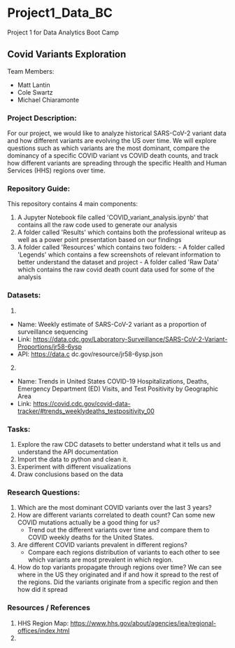 # Project1_Data_BC
Project 1 for Data Analytics Boot Camp

## Covid Variants Exploration
Team Members:
  - Matt Lantin
  - Cole Swartz
  - Michael Chiaramonte
### Project Description:

For our project, we would like to analyze historical SARS-CoV-2 variant data and how different variants are evolving the US over time. We will explore questions such as which variants are the most dominant, compare the dominancy of a specific COVID variant vs COVID death counts, and track how different variants are spreading through the specific Health and Human Services (HHS) regions over time.    

### Repository Guide:
This repository contains 4 main components:
  1. A Jupyter Notebook file called 'COVID_variant_analysis.ipynb' that contains all the raw code used to generate our analysis
  2. A folder called 'Results' which contains both the professional writeup as well as a power point presentation based on our findings
  3. A folder called 'Resources' which contains two folders:
    - A folder called 'Legends' which contains a few screenshots of relevant information to better understand the dataset and project
    - A folder called 'Raw Data' which contains the raw covid death count data used for some of the analysis

### Datasets: 
  1.
  - Name: Weekly estimate of SARS-CoV-2 variant as a proportion of surveillance sequencing
  - Link: https://data.cdc.gov/Laboratory-Surveillance/SARS-CoV-2-Variant-Proportions/jr58-6ysp
  - API: https://data.c
  dc.gov/resource/jr58-6ysp.json
  
  2.
  - Name: Trends in United States COVID-19 Hospitalizations, Deaths, Emergency Department (ED) Visits, and Test Positivity by Geographic Area
  - Link: https://covid.cdc.gov/covid-data-tracker/#trends_weeklydeaths_testpositivity_00


### Tasks:
1.	Explore the raw CDC datasets to better understand what it tells us and understand the API documentation
2.	Import the data to python and clean it.
3.	Experiment with different visualizations
4.	Draw conclusions based on the data

### Research Questions:
1. Which are the most dominant COVID variants over the last 3 years?
2.  How are different variants correlated to death count? Can some new COVID mutations actually be a good thing for us?
    - Trend out the different variants over time and compare them to COVID weekly deaths for the United States. 
3.	Are different COVID variants prevalent in different regions? 
    - Compare each regions distribution of variants to each other to see which variants are most prevalent in which region.
4.	How do top variants propagate through regions over time? We can see where in the US they originated and if and how it spread to the rest of the regions. Did the variants originate from a specific region and then how did it spread 

### Resources / References
1.  HHS Region Map: https://www.hhs.gov/about/agencies/iea/regional-offices/index.html
2.  
